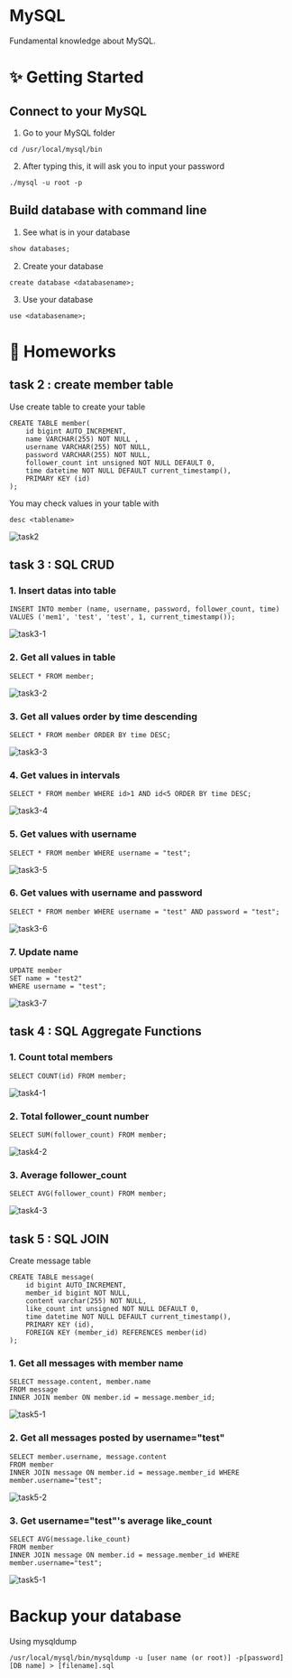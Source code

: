 # MySQL
Fundamental knowledge about MySQL.


# ✨ Getting Started

## Connect to your MySQL
1. Go to your MySQL folder
```
cd /usr/local/mysql/bin
```
2. After typing this, it will ask you to input your password
```
./mysql -u root -p
```

## Build database with command line
1. See what is in your database
  ``` SQL
  show databases;
  ```
2. Create your database
```
create database <databasename>;
```
3. Use your database
```
use <databasename>;
```


# 📖 Homeworks

## task 2 : create member table
Use create table <tablename> to create your table
```
CREATE TABLE member(
	id bigint AUTO_INCREMENT,
	name VARCHAR(255) NOT NULL ,
  	username VARCHAR(255) NOT NULL,
	password VARCHAR(255) NOT NULL,
	follower_count int unsigned NOT NULL DEFAULT 0,
	time datetime NOT NULL DEFAULT current_timestamp(),
	PRIMARY KEY (id) 
);
```
You may check values in your table with
```
desc <tablename>
```
![task2](https://github.com/chelsey0527/wh0919/blob/develop/week-5/images/task2.png)
 
## task 3 : SQL CRUD
  
### 1. Insert datas into table
```
INSERT INTO member (name, username, password, follower_count, time)
VALUES ('mem1', 'test', 'test', 1, current_timestamp());
```
![task3-1](https://github.com/chelsey0527/wh0919/blob/develop/week-5/images/task3-1.png)

### 2. Get all values in table
```
SELECT * FROM member;
```
![task3-2](https://github.com/chelsey0527/wh0919/blob/develop/week-5/images/task3-2.png)

### 3. Get all values order by time descending
```
SELECT * FROM member ORDER BY time DESC;
```
![task3-3](https://github.com/chelsey0527/wh0919/blob/develop/week-5/images/task3-3.png)
  
### 4. Get values in intervals
```
SELECT * FROM member WHERE id>1 AND id<5 ORDER BY time DESC;
```
![task3-4](https://github.com/chelsey0527/wh0919/blob/develop/week-5/images/task3-4.png)

### 5. Get values with username
```
SELECT * FROM member WHERE username = "test";
```
![task3-5](https://github.com/chelsey0527/wh0919/blob/develop/week-5/images/task3-5.png)
                                         
### 6. Get values with username and password
```
SELECT * FROM member WHERE username = "test" AND password = "test";
```
![task3-6](https://github.com/chelsey0527/wh0919/blob/develop/week-5/images/task3-6.png)

### 7. Update name
```                                         
UPDATE member
SET name = "test2"
WHERE username = "test";
```
![task3-7](https://github.com/chelsey0527/wh0919/blob/develop/week-5/images/task3-7.png)

                                         
## task 4 : SQL Aggregate Functions
                                         
### 1. Count total members
```
SELECT COUNT(id) FROM member;
```
![task4-1](https://github.com/chelsey0527/wh0919/blob/develop/week-5/images/task4-1.png)
                                         
### 2. Total follower_count number
```
SELECT SUM(follower_count) FROM member;
``` 
![task4-2](https://github.com/chelsey0527/wh0919/blob/develop/week-5/images/task4-2.png) 
### 3. Average follower_count
```
SELECT AVG(follower_count) FROM member;
```
![task4-3](https://github.com/chelsey0527/wh0919/blob/develop/week-5/images/task4-3.png)

## task 5 : SQL JOIN
Create message table
```
CREATE TABLE message(
	id bigint AUTO_INCREMENT,
	member_id bigint NOT NULL,
	content varchar(255) NOT NULL,
	like_count int unsigned NOT NULL DEFAULT 0,
	time datetime NOT NULL DEFAULT current_timestamp(),
	PRIMARY KEY (id),
	FOREIGN KEY (member_id) REFERENCES member(id)
);
```    
                                         
### 1. Get all messages with member name
```
SELECT message.content, member.name
FROM message
INNER JOIN member ON member.id = message.member_id;
```
![task5-1](https://github.com/chelsey0527/wh0919/blob/develop/week-5/images/task5-1.png)
                                         
### 2. Get all messages posted by username="test"
```
SELECT member.username, message.content
FROM member
INNER JOIN message ON member.id = message.member_id WHERE member.username="test";
```
![task5-2](https://github.com/chelsey0527/wh0919/blob/develop/week-5/images/task5-2.png)

                                         
### 3. Get username="test"'s average like_count 
```
SELECT AVG(message.like_count)
FROM member
INNER JOIN message ON member.id = message.member_id WHERE member.username="test";
```
![task5-1](https://github.com/chelsey0527/wh0919/blob/develop/week-5/images/task5-3.png)

# Backup your database
Using mysqldump
```
/usr/local/mysql/bin/mysqldump -u [user name (or root)] -p[password] [DB name] > [filename].sql
```
